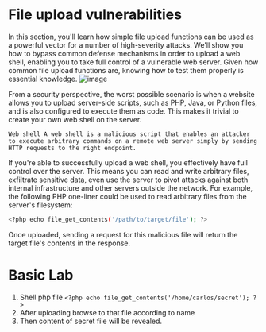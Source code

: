 # File upload vulnerabilities
In this section, you'll learn how simple file upload functions can be used as a powerful vector for a number of high-severity attacks. We'll show you how to bypass common defense mechanisms in order to upload a web shell, enabling you to take full control of a vulnerable web server. Given how common file upload functions are, knowing how to test them properly is essential knowledge.
![image](https://github.com/offensivecyber03/PortSwigger/assets/71892943/8b7fe1cc-9e41-4cd7-ba60-beea6984ea36)

From a security perspective, the worst possible scenario is when a website allows you to upload server-side scripts, such as PHP, Java, or Python files, and is also configured to execute them as code. This makes it trivial to create your own web shell on the server.

`
Web shell
A web shell is a malicious script that enables an attacker to execute arbitrary commands on a remote web server
simply by sending HTTP requests to the right endpoint.
`

If you're able to successfully upload a web shell, you effectively have full control over the server. This means you can read and write arbitrary files, exfiltrate sensitive data, even use the server to pivot attacks against both internal infrastructure and other servers outside the network. For example, the following PHP one-liner could be used to read arbitrary files from the server's filesystem:

```bash
<?php echo file_get_contents('/path/to/target/file'); ?>
```
Once uploaded, sending a request for this malicious file will return the target file's contents in the response.


# Basic Lab

1) Shell php file `<?php echo file_get_contents('/home/carlos/secret'); ?>`
2) After uploading browse to that file according to name
3) Then content of secret file will be revealed.
